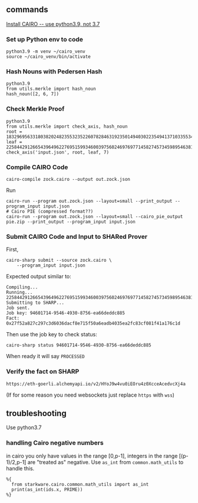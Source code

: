 
## commands
[Install CAIRO -- use python3.9, not 3.7](https://www.cairo-lang.org/docs/quickstart.html)

### Set up Python env to code
```
python3.9 -m venv ~/cairo_venv
source ~/cairo_venv/bin/activate
```

### Hash Nouns with Pedersen Hash
```
python3.9
from utils.merkle import hash_noun
hash_noun([2, 6, 7])
```

### Check Merkle Proof
```
python3.9
from utils.merkle import check_axis, hash_noun
root = 1832969563318038202482355323522607828463192350149403022354941371033553420549
leaf = 2258442912665439649622769515993460039756024697697714582745734598954638194578
check_axis('input.json', root, leaf, 7)
```

### Compile CAIRO Code
```
cairo-compile zock.cairo --output out.zock.json
```

Run
```
cairo-run --program out.zock.json --layout=small --print_output --program_input input.json
# Cairo PIE (compressed format??)
cairo-run --program out.zock.json --layout=small --cairo_pie_output pie.zip --print_output --program_input input.json
```

### Submit CAIRO Code and Input to SHARed Prover

First,
```
cairo-sharp submit --source zock.cairo \
    --program_input input.json
```
Expected output similar to:
```
Compiling...
Running...
2258442912665439649622769515993460039756024697697714582745734598954638194578
Submitting to SHARP...
Job sent.
Job key: 94601714-9546-4930-8756-ea66deddc885
Fact: 0x27f52a827c297c3d6036dacf8e715f50a6eadb4035ea2fc83cf081f41a176c1d
```
Then use the job key to check status:
```
cairo-sharp status 94601714-9546-4930-8756-ea66deddc885
```
When ready it will say ```PROCESSED```

### Verify the fact on SHARP

```
https://eth-goerli.alchemyapi.io/v2/HYoJ9w4vu0iEOru4z0XcceAcedvcXj4a
```
(If for some reason you need websockets just replace ```https``` with ```wss```)

## troubleshooting

Use python3.7

### handling Cairo negative numbers
in cairo you only have values in the range [0,p-1], integers in the range [(p-1)/2,p-1] are "treated as" negative. Use `as_int` from `common.math_utils` to handle this.
```
%{ 
  from starkware.cairo.common.math_utils import as_int 
  print(as_int(ids.x, PRIME)) 
%}
```
